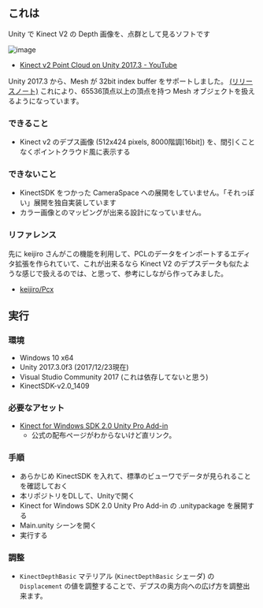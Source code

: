 ## これは

Unity で Kinect V2 の Depth 画像を、点群として見るソフトです

![image](http://cdn-ak.f.st-hatena.com/images/fotolife/A/AMANE/20171227/20171227222450_original.png)

* [Kinect v2 Point Cloud on Unity 2017.3 - YouTube](https://www.youtube.com/watch?v=19P8f213UU8)

Unity 2017.3 から、Mesh が 32bit index buffer をサポートしました。 [(リリースノート)](https://unity3d.com/jp/unity/beta/unity2017.3.0b10) これにより、65536頂点以上の頂点を持つ Mesh オブジェクトを扱えるようになっています。

### できること

- Kinect v2 のデプス画像 (512x424 pixels, 8000階調[16bit]) を、間引くことなくポイントクラウド風に表示する

### できないこと

- KinectSDK をつかった CameraSpace への展開をしていません。「それっぽい」展開を独自実装しています
- カラー画像とのマッピングが出来る設計になっていません。

### リファレンス

先に keijiro さんがこの機能を利用して、PCLのデータをインポートするエディタ拡張を作られていて、これが出来るなら Kinect V2 のデプスデータも似たような感じで扱えるのでは、と思って、参考にしながら作ってみました。

- [keijiro/Pcx](https://github.com/keijiro/Pcx)

## 実行

### 環境

- Windows 10 x64
- Unity 2017.3.0f3 (2017/12/23現在)
- Visual Studio Community 2017 (これは依存してないと思う)
- KinectSDK-v2.0_1409

### 必要なアセット

- [Kinect for Windows SDK 2.0 Unity Pro Add-in](http://go.microsoft.com/fwlink/?LinkID=513177)
  - 公式の配布ページがわからないけど直リンク。

### 手順

- あらかじめ KinectSDK を入れて、標準のビューワでデータが見られることを確認しておく
- 本リポジトリをDLして、Unityで開く
- Kinect for Windows SDK 2.0 Unity Pro Add-in の .unitypackage を展開する
- Main.unity シーンを開く
- 実行する

### 調整

- `KinectDepthBasic` マテリアル (`KinectDepthBasic` シェーダ) の `Displacement` の値を調整することで、デプスの奥方向への広げ方を調整出来ます。